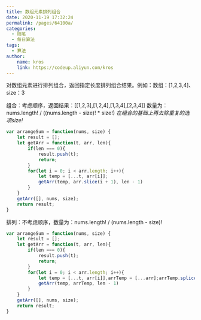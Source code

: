 ```yaml
---
title: 数组元素排列组合
date: 2020-11-19 17:32:24
permalink: /pages/64100a/
categories:
  - 随笔
  - 每日算法
tags:
  - 算法
author:
    name: kros
    link: https://codeup.aliyun.com/kros
---
```


对数组元素进行排列组合，返回指定长度排列组合结果。例如：数组：[1,2,3,4]、size：3 

组合：考虑顺序，返回结果：[[1,2,3],[1,2,4],[1,3,4],[2,3,4]] 数量为：nums.length! / ((nums.length - size)! * size!) *在组合的基础上再去除重复的选项size!*
```javascript
var arrangeSum = function(nums, size) {
	let result = [];
	let getArr = function(t, arr, len){
		if(len === 0){
			result.push(t);
			return;
		}
		for(let i = 0; i < arr.length; i++){
			let temp = [...t, arr[i]];
			getArr(temp, arr.slice(i + 1), len - 1)
		}
	}
	getArr([], nums, size);
	return result;
}
```

排列：不考虑顺序，数量为：nums.length! / (nums.length - size)!
```javascript
var arrangeSum = function(nums, size) {
	let result = [];
	let getArr = function(t, arr, len){
		if(len === 0){
			result.push(t);
			return;
		}
		for(let i = 0; i < arr.length; i++){
			let temp = [...t, arr[i]],arrTemp = [...arr];arrTemp.splice(i, 1);
			getArr(temp, arrTemp, len - 1)
		}
	}
	getArr([], nums, size);
	return result;
}
```
